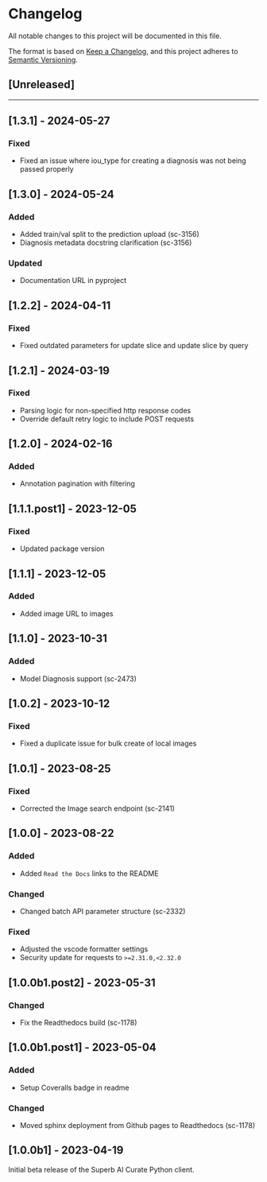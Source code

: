 # Changelog

All notable changes to this project will be documented in this file.

The format is based on [Keep a Changelog](https://keepachangelog.com/en/1.0.0/),
and this project adheres to [Semantic Versioning](https://semver.org/spec/v2.0.0.html).

## [Unreleased]

---

## [1.3.1] - 2024-05-27

### Fixed

- Fixed an issue where iou_type for creating a diagnosis was not being passed properly

## [1.3.0] - 2024-05-24

### Added

- Added train/val split to the prediction upload (sc-3156)
- Diagnosis metadata docstring clarification (sc-3156)

### Updated

- Documentation URL in pyproject

## [1.2.2] - 2024-04-11

### Fixed

- Fixed outdated parameters for update slice and update slice by query

## [1.2.1] - 2024-03-19

### Fixed

- Parsing logic for non-specified http response codes
- Override default retry logic to include POST requests

## [1.2.0] - 2024-02-16

### Added

- Annotation pagination with filtering

## [1.1.1.post1] - 2023-12-05

### Fixed

- Updated package version

## [1.1.1] - 2023-12-05

### Added

- Added image URL to images

## [1.1.0] - 2023-10-31

### Added

- Model Diagnosis support (sc-2473)

## [1.0.2] - 2023-10-12

### Fixed

- Fixed a duplicate issue for bulk create of local images

## [1.0.1] - 2023-08-25

### Fixed

- Corrected the Image search endpoint (sc-2141)

## [1.0.0] - 2023-08-22

### Added

- Added `Read the Docs` links to the README

### Changed

- Changed batch API parameter structure (sc-2332)

### Fixed

- Adjusted the vscode formatter settings
- Security update for requests to `>=2.31.0,<2.32.0`

## [1.0.0b1.post2] - 2023-05-31

### Changed

- Fix the Readthedocs build (sc-1178)

## [1.0.0b1.post1] - 2023-05-04

### Added

- Setup Coveralls badge in readme

### Changed

- Moved sphinx deployment from Github pages to Readthedocs (sc-1178)

## [1.0.0b1] - 2023-04-19

Initial beta release of the Superb AI Curate Python client.
